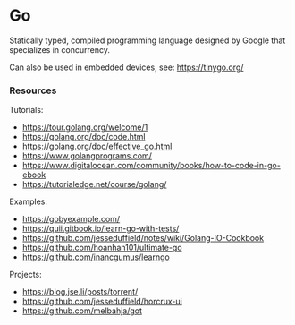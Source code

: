 # Go

Statically typed, compiled programming language designed by Google that specializes in concurrency.

Can also be used in embedded devices, see: https://tinygo.org/

### Resources

Tutorials:
- https://tour.golang.org/welcome/1
- https://golang.org/doc/code.html
- https://golang.org/doc/effective_go.html
- https://www.golangprograms.com/
- https://www.digitalocean.com/community/books/how-to-code-in-go-ebook
- https://tutorialedge.net/course/golang/

Examples:
- https://gobyexample.com/
- https://quii.gitbook.io/learn-go-with-tests/
- https://github.com/jesseduffield/notes/wiki/Golang-IO-Cookbook
- https://github.com/hoanhan101/ultimate-go
- https://github.com/inancgumus/learngo

Projects:
- https://blog.jse.li/posts/torrent/
- https://github.com/jesseduffield/horcrux-ui
- https://github.com/melbahja/got